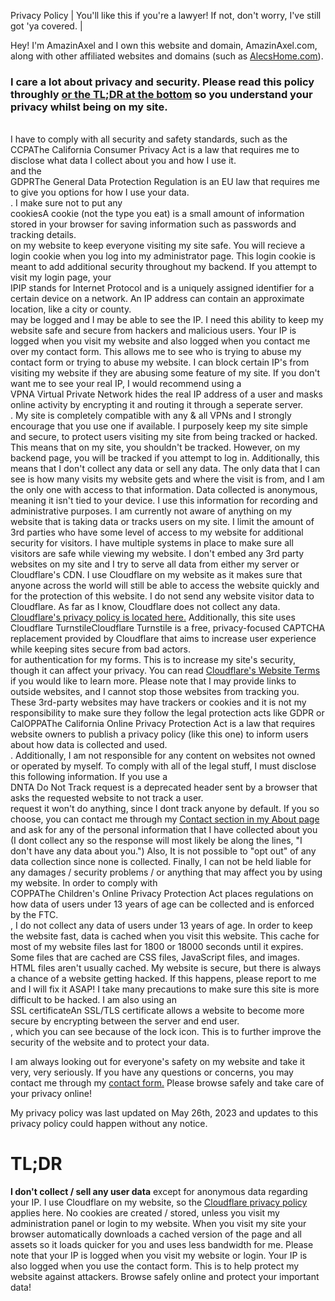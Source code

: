 Privacy Policy | You'll like this if you're a lawyer! If not, don't worry, I've still got 'ya covered. |

<div class="card">
<div class="inset nomargin">

Hey! I'm AmazinAxel and I own this website and domain, AmazinAxel.com, along with other affiliated websites and domains (such as [AlecsHome.com](https://alecshome.com)).
<br>

### I care a lot about privacy and security. Please read this policy throughly [or the TL;DR at the bottom](#TLDR) so you understand your privacy whilst being on my site.
</div>

<br>
<span>I have to comply with all security and safety standards, such as the <div class="tooltip">CCPA<span class="tooltiptext">The California Consumer Privacy Act is a law that requires me to disclose what data I collect about you and how I use it.</span></div> and the <div class="tooltip">GDPR<span class="tooltiptext">The General Data Protection Regulation is an EU law that requires me to give you options for how I use your data.</span></div>.</span>
<span>I make sure not to put any <div class="tooltip">cookies<span class="tooltiptext">A cookie (not the type you eat) is a small amount of information stored in your browser for saving information such as passwords and tracking details.</span></div> on my website to keep everyone visiting my site safe. You will recieve a login cookie when you log into my administrator page. This login cookie is meant to add additional security throughout my backend.</span>
<span>If you attempt to visit my login page, your <div class="tooltip">IP<span class="tooltiptext">IP stands for Internet Protocol and is a uniquely assigned identifier for a certain device on a network. An IP address can contain an approximate location, like a city or county.</span></div> may be logged and I may be able to see the IP. I need this ability to keep my website safe and secure from hackers and malicious users.</span>
<span>Your IP is logged when you visit my website and also logged when you contact me over my contact form. This allows me to see who is trying to abuse my contact form or trying to abuse my website. I can block certain IP's from visiting my website if they are abusing some feature of my site. If you don't want me to see your real IP, I would recommend using a <div class="tooltip">VPN<span class="tooltiptext">A Virtual Private Network hides the real IP address of a user and masks online activity by encrypting it and routing it through a seperate server.</span></div>. My site is completely compatible with any & all VPNs and I strongly encourage that you use one if available.</span>
<span>I purposely keep my site simple and secure, to protect users visiting my site from being tracked or hacked. This means that on my site, you shouldn't be tracked. However, on my backend page, you will be tracked if you attempt to log in.</span>
<span>Additionally, this means that I don't collect any data or sell any data. The only data that I can see is how many visits my website gets and where the visit is from, and I am the only one with access to that information. Data collected is anonymous, meaning it isn't tied to your device. I use this information for recording and administrative purposes. I am currently not aware of anything on my website that is taking data or tracks users on my site. I limit the amount of 3rd parties who have some level of access to my website for additional security for visitors.</span>
<span>I have multiple systems in place to make sure all visitors are safe while viewing my website. I don't embed any 3rd party websites on my site and I try to serve all data from either my server or Cloudflare's CDN. I use Cloudflare on my website as it makes sure that anyone across the world will still be able to access the website quickly and for the protection of this website. I do not send any website visitor data to Cloudflare. As far as I know, Cloudflare does not collect any data. <a href="https://www.cloudflare.com/privacypolicy/">Cloudflare's privacy policy is located here.</a></span>
<span>Additionally, this site uses <div class="tooltip">Cloudflare Turnstile<span class="tooltiptext">Cloudflare Turnstile is a free, privacy-focused CAPTCHA replacement provided by Cloudflare that aims to increase user experience while keeping sites secure from bad actors.</span></div> for authentication for my forms. This is to increase my site's security, though it can affect your privacy. You can read <a href="https://www.cloudflare.com/website-terms">Cloudflare's Website Terms</a> if you would like to learn more.</span>
<span>Please note that I may provide links to outside websites, and I cannot stop those websites from tracking you. These 3rd-party websites may have trackers or cookies and it is not my responsibility to make sure they follow the legal protection acts like GDPR or <div class="tooltip">CalOPPA<span class="tooltiptext">The California Online Privacy Protection Act is a law that requires website owners to publish a privacy policy (like this one) to inform users about how data is collected and used.</span></div>. Additionally, I am not responsible for any content on websites not owned or operated by myself.</span>
<span>To comply with all of the legal stuff, I must disclose this following information. If you use a <div class="tooltip">DNT<span class="tooltiptext">A Do Not Track request is a deprecated header sent by a browser that asks the requested website to not track a user.</span></div> request it won't do anything, since I dont track anyone by default. If you so choose, you can contact me through my <a href="about-me">Contact section in my About page</a> and ask for any of the personal information that I have collected about you (I dont collect any so the response will most likely be along the lines, "I don't have any data about you.") Also, It is not possible to "opt out" of any data collection since none is collected. Finally, I can not be held liable for any damages / security problems / or anything that may affect you by using my website. In order to comply with <div class="tooltip">COPPA<span class="tooltiptext">The Children's Online Privacy Protection Act places regulations on how data of users under 13 years of age can be collected and is enforced by the FTC.</span></div>, I do not collect any data of users under 13 years of age.</span>
<span>In order to keep the website fast, data is cached when you visit this website. This cache for most of my website files last for 1800 or 18000 seconds until it expires. Some files that are cached are CSS files, JavaScript files, and images. HTML files aren't usually cached.</span>
<span>My website is secure, but there is always a chance of a website getting hacked. If this happens, please report to me and I will fix it ASAP! I take many precautions to make sure this site is more difficult to be hacked. I am also using an <div class="tooltip">SSL certificate<span class="tooltiptext">An SSL/TLS certificate allows a website to become more secure by encrypting between the server and end user.</span></div>, which you can see because of the lock icon. This is to further improve the security of the website and to protect your data.</span>

I am always looking out for everyone's safety on my website and take it very, very seriously. If you have any questions or concerns, you may contact me through my [contact form.](about-me#contact) Please browse safely and take care of your privacy online!

My privacy policy was last updated on May 26th, 2023 and updates to this privacy policy could happen without any notice.

</div>
<div class="card" id="TLDR">

# TL;DR
**I don't collect / sell any user data** except for anonymous data regarding your IP. I use Cloudflare on my website, so the [Cloudflare privacy policy](https://www.cloudflare.com/privacypolicy/) applies here. No cookies are created / stored, unless you visit my administration panel or login to my website. When you visit my site your browser automatically downloads a cached version of the page and all assets so it loads quicker for you and uses less bandwidth for me. Please note that your IP is logged when you visit my website or login. Your IP is also logged when you use the contact form. This is to help protect my website against attackers. Browse safely online and protect your important data!

</div>
